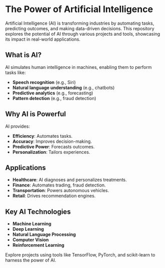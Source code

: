 # The Power of Artificial Intelligence

Artificial Intelligence (AI) is transforming industries by automating tasks, predicting outcomes, and making data-driven decisions. This repository explores the potential of AI through various projects and tools, showcasing its impact in real-world applications.

## What is AI?

AI simulates human intelligence in machines, enabling them to perform tasks like:
- **Speech recognition** (e.g., Siri)
- **Natural language understanding** (e.g., chatbots)
- **Predictive analytics** (e.g., forecasting)
- **Pattern detection** (e.g., fraud detection)

## Why AI is Powerful

AI provides:
- **Efficiency**: Automates tasks.
- **Accuracy**: Improves decision-making.
- **Predictive Power**: Forecasts outcomes.
- **Personalization**: Tailors experiences.

## Applications

- **Healthcare**: AI diagnoses and personalizes treatments.
- **Finance**: Automates trading, fraud detection.
- **Transportation**: Powers autonomous vehicles.
- **Retail**: Drives recommendation engines.

## Key AI Technologies

- **Machine Learning**
- **Deep Learning**
- **Natural Language Processing**
- **Computer Vision**
- **Reinforcement Learning**

Explore projects using tools like TensorFlow, PyTorch, and scikit-learn to harness the power of AI.
